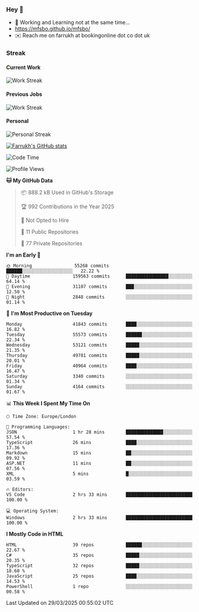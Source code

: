 ### Hey 👋

- 🏃 Working and Learning not at the same time...
- https://mfsbo.github.io/mfsbo/
- ✉️ Reach me on farrukh at bookingonline dot co dot uk

### Streak
#### Current Work
![Work Streak](https://streak-stats.demolab.com/?user=mfsbo)
#### Previous Jobs
![Work Streak](https://streak-stats.demolab.com/?user=farrukhcw)
#### Personal
![Personal Streak](https://streak-stats.demolab.com/?user=farrukhsubhani)

[![Farrukh's GitHub stats](https://github-readme-stats.vercel.app/api?username=mfsbo&hide=stars&count_private=true)](https://github.com/mfsbo/)

<!--START_SECTION:waka-->
![Code Time](http://img.shields.io/badge/Code%20Time-908%20hrs%2024%20mins-blue)

![Profile Views](http://img.shields.io/badge/Profile%20Views-0-blue)

**🐱 My GitHub Data** 

> 📦 888.2 kB Used in GitHub's Storage 
 > 
> 🏆 992 Contributions in the Year 2025
 > 
> 🚫 Not Opted to Hire
 > 
> 📜 11 Public Repositories 
 > 
> 🔑 77 Private Repositories 
 > 
**I'm an Early 🐤** 

```text
🌞 Morning                55268 commits       ██████░░░░░░░░░░░░░░░░░░░   22.22 % 
🌆 Daytime                159563 commits      ████████████████░░░░░░░░░   64.14 % 
🌃 Evening                31107 commits       ███░░░░░░░░░░░░░░░░░░░░░░   12.50 % 
🌙 Night                  2848 commits        ░░░░░░░░░░░░░░░░░░░░░░░░░   01.14 % 
```
📅 **I'm Most Productive on Tuesday** 

```text
Monday                   41843 commits       ████░░░░░░░░░░░░░░░░░░░░░   16.82 % 
Tuesday                  55573 commits       ██████░░░░░░░░░░░░░░░░░░░   22.34 % 
Wednesday                53121 commits       █████░░░░░░░░░░░░░░░░░░░░   21.35 % 
Thursday                 49781 commits       █████░░░░░░░░░░░░░░░░░░░░   20.01 % 
Friday                   40964 commits       ████░░░░░░░░░░░░░░░░░░░░░   16.47 % 
Saturday                 3340 commits        ░░░░░░░░░░░░░░░░░░░░░░░░░   01.34 % 
Sunday                   4164 commits        ░░░░░░░░░░░░░░░░░░░░░░░░░   01.67 % 
```


📊 **This Week I Spent My Time On** 

```text
🕑︎ Time Zone: Europe/London

💬 Programming Languages: 
JSON                     1 hr 28 mins        ██████████████░░░░░░░░░░░   57.54 % 
TypeScript               26 mins             ████░░░░░░░░░░░░░░░░░░░░░   17.36 % 
Markdown                 15 mins             ██░░░░░░░░░░░░░░░░░░░░░░░   09.92 % 
ASP.NET                  11 mins             ██░░░░░░░░░░░░░░░░░░░░░░░   07.56 % 
XML                      5 mins              █░░░░░░░░░░░░░░░░░░░░░░░░   03.59 % 

🔥 Editors: 
VS Code                  2 hrs 33 mins       █████████████████████████   100.00 % 

💻 Operating System: 
Windows                  2 hrs 33 mins       █████████████████████████   100.00 % 
```

**I Mostly Code in HTML** 

```text
HTML                     39 repos            ██████░░░░░░░░░░░░░░░░░░░   22.67 % 
C#                       35 repos            █████░░░░░░░░░░░░░░░░░░░░   20.35 % 
TypeScript               32 repos            █████░░░░░░░░░░░░░░░░░░░░   18.60 % 
JavaScript               25 repos            ████░░░░░░░░░░░░░░░░░░░░░   14.53 % 
PowerShell               1 repo              ░░░░░░░░░░░░░░░░░░░░░░░░░   00.58 % 
```




 Last Updated on 29/03/2025 00:55:02 UTC
<!--END_SECTION:waka-->
<!--
**mfsbo/mfsbo** is a ✨ _special_ ✨ repository because its `README.md` (this file) appears on your GitHub profile.

Here are some ideas to get you started:

- 🔭 I’m currently working on ...
- 🌱 I’m currently learning ...
- 👯 I’m looking to collaborate on ...
- 🤔 I’m looking for help with ...
- 💬 Ask me about ...
- 📫 How to reach me: ...
- 😄 Pronouns: ...
- ⚡ Fun fact: ...
-->
